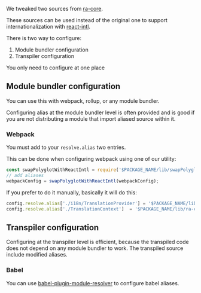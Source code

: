 We tweaked two sources from [ra-core](https://github.com/marmelab/react-admin/tree/master/packages/ra-core/src).

These sources can be used instead of the original one to support internationalization with [react-intl](https://github.com/yahoo/react-intl/).

There is two way to configure:

1. Module bundler configuration
1. Transpiler configuration

You only need to configure at one place

## Module bundler configuration

You can use this with webpack, rollup, or any module bundler.

Configuring alias at the module bundler level is often provided and is good if you are not distributing a module that import aliased source within it.

### Webpack

You must add to your `resolve.alias` two entries.

This can be done when configuring webpack using one of our utility:

```js static
const swapPolyglotWithReactIntl = require('$PACKAGE_NAME/lib/swapPolyglotWithReactIntl');
// add aliases
webpackConfig = swapPolyglotWithReactIntl(webpackConfig);
```

If you prefer to do it manually, basically it will do this:


```js static
config.resolve.alias['./i18n/TranslationProvider'] = '$PACKAGE_NAME/lib/ra-core/i18n/TranslationProvider';
config.resolve.alias['./TranslationContext']  = '$PACKAGE_NAME/lib/ra-core/i18n/TranslationContext';
```

## Transpiler configuration

Configuring at the transpiler level is efficient, because the transpiled code does not depend on any module bundler to work. The transpiled source include modified aliases.

### Babel

You can use [babel-plugin-module-resolver](https://github.com/tleunen/babel-plugin-module-resolver#readme) to configure babel aliases.
